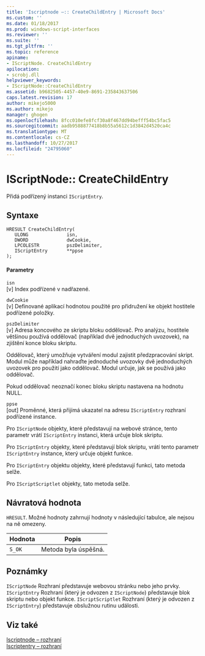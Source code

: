 ```yaml
---
title: 'Iscriptnode –:: CreateChildEntry | Microsoft Docs'
ms.custom: ''
ms.date: 01/18/2017
ms.prod: windows-script-interfaces
ms.reviewer: ''
ms.suite: ''
ms.tgt_pltfrm: ''
ms.topic: reference
apiname:
- IScriptNode. CreateChildEntry
apilocation:
- scrobj.dll
helpviewer_keywords:
- IScriptNode::CreateChildEntry
ms.assetid: b9682505-4457-40e9-8691-235843637506
caps.latest.revision: 17
author: mikejo5000
ms.author: mikejo
manager: ghogen
ms.openlocfilehash: 8fcc010efe8fcf30a8f467dd94befff54bc5fac5
ms.sourcegitcommit: aadb9588877418b8b55a5612c1d3842d4520ca4c
ms.translationtype: MT
ms.contentlocale: cs-CZ
ms.lasthandoff: 10/27/2017
ms.locfileid: "24795060"
---
```

# <a name="iscriptnode-createchildentry"></a>IScriptNode:: CreateChildEntry
Přidá podřízený instanci `IScriptEntry`.  
  
## <a name="syntax"></a>Syntaxe  
  
```  
HRESULT CreateChildEntry(  
   ULONG              isn,  
   DWORD              dwCookie,  
   LPCOLESTR          pszDelimiter,  
   IScriptEntry       **ppse  
);  
```  
  
#### <a name="parameters"></a>Parametry  
 `isn`  
 [v] Index podřízené v nadřazené.  
  
 `dwCookie`  
 [v] Definované aplikací hodnotou použité pro přidružení ke objekt hostitele podřízené položky.  
  
 `pszDelimiter`  
 [v] Adresa koncového ze skriptu bloku oddělovač. Pro analýzu, hostitele většinou používá oddělovač (například dvě jednoduchých uvozovek), na zjištění konce bloku skriptu.  
  
 Oddělovač, který umožňuje vytváření modul zajistit předzpracování skript. Modul může například nahraďte jednoduché uvozovky dvě jednoduchých uvozovek pro použití jako oddělovač. Modul určuje, jak se používá jako oddělovač.  
  
 Pokud oddělovač neoznačí konec bloku skriptu nastavena na hodnotu NULL.  
  
 `ppse`  
 [out] Proměnné, která přijímá ukazatel na adresu `IScriptEntry` rozhraní podřízené instance.  
  
 Pro `IScriptNode` objekty, které představují na webové stránce, tento parametr vrátí `IScriptEntry` instanci, která určuje blok skriptu.  
  
 Pro `IScriptEntry` objekty, které představují blok skriptu, vrátí tento parametr `IScriptEntry` instance, který určuje objekt funkce.  
  
 Pro `IScriptEntry` objektu objekty, které představují funkci, tato metoda selže.  
  
 Pro `IScriptScriptlet` objekty, tato metoda selže.  
  
## <a name="return-value"></a>Návratová hodnota  
 `HRESULT`. Možné hodnoty zahrnují hodnoty v následující tabulce, ale nejsou na ně omezeny.  
  
|Hodnota|Popis|  
|-----------|-----------------|  
|`S_OK`|Metoda byla úspěšná.|  
  
## <a name="remarks"></a>Poznámky  
 `IScriptNode` Rozhraní představuje webovou stránku nebo jeho prvky. `IScriptEntry` Rozhraní (který je odvozen z `IScriptNode`) představuje blok skriptu nebo objekt funkce. `IScriptScriptlet` Rozhraní (který je odvozen z `IScriptEntry`) představuje obslužnou rutinu události.  
  
## <a name="see-also"></a>Viz také  
 [Iscriptnode – rozhraní](../../winscript/reference/iscriptnode-interface.md)   
 [Iscriptentry – rozhraní](../../winscript/reference/iscriptentry-interface.md)